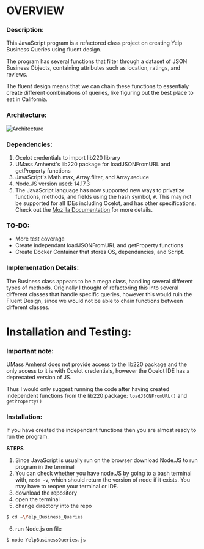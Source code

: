 # OVERVIEW
### **Description:**
This JavaScript program is a refactored class project on creating Yelp Business Queries using fluent design. 

The program has several functions that filter through a dataset of JSON Business Objects, containing attributes such as location, ratings, and reviews.

The fluent design means that we can chain these functions to essentialy create different combinations of queries, like figuring out the best place to eat in California.
### **Architecture**:
![Architecture](https://lucid.app/publicSegments/view/3f32e049-8949-43e5-831e-c697c63a44a7/image.png)
### **Dependencies**:
1. Ocelot credentials to import lib220 library
1. UMass Amherst's lib220 package for loadJSONFromURL and getProperty functions
1. JavaScript's Math.max, Array.filter, and Array.reduce 
1. Node.JS version used: 14.17.3
1. The JavaScript language has now supported new ways to privatize functions, methods, and fields using the hash symbol, ``#``. This may not be supported for all IDEs including Ocelot, and has other specifications. Check out the [Mozilla Documentation](https://developer.mozilla.org/en-US/docs/Web/JavaScript/Reference/Classes/Private_class_fields) for more details.
### **TO-DO**:
- More test coverage
- Create independant loadJSONFromURL and getProperty functions
- Create Docker Container that stores OS, dependancies, and Script.
### **Implementation Details**:
The Business class appears to be a mega class, handling several different types of methods. Originally I thought of refactoring this into several different classes that handle specific queries, however this would ruin the Fluent Design, since we would not be able to chain functions between different classes. 
# Installation and Testing:
### **Important note**:
UMass Amherst does not provide access to the lib220 package and the only access to it is with Ocelot credentials, however the Ocelot IDE has a deprecated version of JS. 

Thus I would only suggest running the code after having created independent functions from the lib220 package: ``loadJSONFromURL()`` and ``getProperty()``
### **Installation**:
If you have created the independant functions then you are almost ready to run the program.

**STEPS**
1. Since JavaScript is usually run on the browser download Node.JS to run program  in the terminal
2. You can check whether you have node.JS by going to a bash terminal with, ```node -v```, which should return the version of node if it exists. You may have to reopen your terminal or IDE.
3. download the repository
4. open the terminal
5. change directory into the repo
```BASH
$ cd ~\Yelp_Business_Queries
```
6. run Node.js on file
```BASH
$ node YelpBusinessQueries.js 
```
